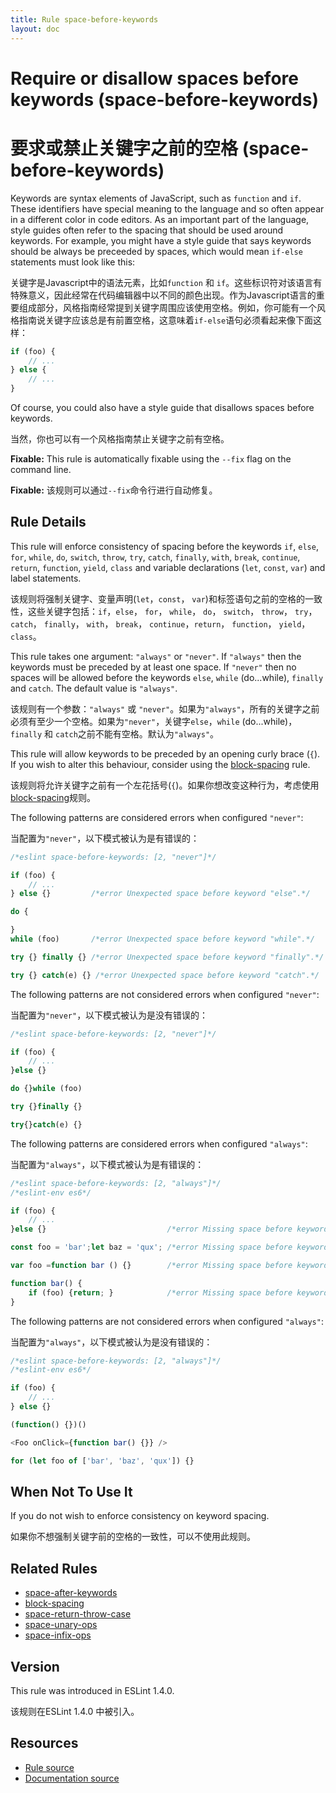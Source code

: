 ```yaml
---
title: Rule space-before-keywords
layout: doc
---
```

<!-- Note: No pull requests accepted for this file. See README.md in the root directory for details. -->
# Require or disallow spaces before keywords (space-before-keywords)

# 要求或禁止关键字之前的空格 (space-before-keywords)

Keywords are syntax elements of JavaScript, such as `function` and `if`. These identifiers have special meaning to the language and so often appear in a different color in code editors. As an important part of the language, style guides often refer to the spacing that should be used around keywords. For example, you might have a style guide that says keywords should be always be preceeded by spaces, which would mean `if-else` statements must look like this:

关键字是Javascript中的语法元素，比如`function` 和 `if`。这些标识符对该语言有特殊意义，因此经常在代码编辑器中以不同的颜色出现。作为Javascript语言的重要组成部分，风格指南经常提到关键字周围应该使用空格。例如，你可能有一个风格指南说关键字应该总是有前置空格，这意味着`if-else`语句必须看起来像下面这样：

```js
if (foo) {
    // ...
} else {
    // ...
}
```

Of course, you could also have a style guide that disallows spaces before keywords.

当然，你也可以有一个风格指南禁止关键字之前有空格。

**Fixable:** This rule is automatically fixable using the `--fix` flag on the command line.

**Fixable:** 该规则可以通过`--fix`命令行进行自动修复。

## Rule Details

This rule will enforce consistency of spacing before the keywords `if`, `else`, `for`,
`while`, `do`, `switch`, `throw`, `try`, `catch`, `finally`, `with`, `break`, `continue`,
`return`, `function`, `yield`, `class` and variable declarations (`let`, `const`, `var`)
and label statements.

该规则将强制关键字、变量声明(`let`，`const`， `var`)和标签语句之前的空格的一致性，这些关键字包括：`if`，`else`， `for`， `while`， `do`， `switch`， `throw`， `try`， `catch`， `finally`， `with`， `break`， `continue`，`return`， `function`， `yield`， `class`。

This rule takes one argument: `"always"` or `"never"`. If `"always"` then the keywords
must be preceded by at least one space. If `"never"` then no spaces will be allowed before
the keywords `else`, `while` (do...while), `finally` and `catch`. The default value is `"always"`.

该规则有一个参数：`"always"` 或 `"never"`。如果为`"always"`，所有的关键字之前必须有至少一个空格。如果为`"never"`，关键字`else`，`while` (do...while)，`finally` 和 `catch`之前不能有空格。默认为`"always"`。

This rule will allow keywords to be preceded by an opening curly brace (`{`). If you wish to alter
this behaviour, consider using the [block-spacing](block-spacing) rule.

该规则将允许关键字之前有一个左花括号(`{`)。如果你想改变这种行为，考虑使用 [block-spacing](block-spacing)规则。

The following patterns are considered errors when configured `"never"`:

当配置为`"never"`，以下模式被认为是有错误的：

```js
/*eslint space-before-keywords: [2, "never"]*/

if (foo) {
    // ...
} else {}         /*error Unexpected space before keyword "else".*/

do {

}
while (foo)       /*error Unexpected space before keyword "while".*/

try {} finally {} /*error Unexpected space before keyword "finally".*/

try {} catch(e) {} /*error Unexpected space before keyword "catch".*/
```

The following patterns are not considered errors when configured `"never"`:

当配置为`"never"`，以下模式被认为是没有错误的：

```js
/*eslint space-before-keywords: [2, "never"]*/

if (foo) {
    // ...
}else {}

do {}while (foo)

try {}finally {}

try{}catch(e) {}
```

The following patterns are considered errors when configured `"always"`:

当配置为`"always"`，以下模式被认为是有错误的：

```js
/*eslint space-before-keywords: [2, "always"]*/
/*eslint-env es6*/

if (foo) {
    // ...
}else {}                           /*error Missing space before keyword "else".*/

const foo = 'bar';let baz = 'qux'; /*error Missing space before keyword "let".*/

var foo =function bar () {}        /*error Missing space before keyword "function".*/

function bar() {
    if (foo) {return; }            /*error Missing space before keyword "return".*/
}
```

The following patterns are not considered errors when configured `"always"`:

当配置为`"always"`，以下模式被认为是没有错误的：

```js
/*eslint space-before-keywords: [2, "always"]*/
/*eslint-env es6*/

if (foo) {
    // ...
} else {}

(function() {})()

<Foo onClick={function bar() {}} />

for (let foo of ['bar', 'baz', 'qux']) {}
```

## When Not To Use It

If you do not wish to enforce consistency on keyword spacing.

如果你不想强制关键字前的空格的一致性，可以不使用此规则。

## Related Rules

* [space-after-keywords](space-after-keywords)
* [block-spacing](block-spacing)
* [space-return-throw-case](space-return-throw-case)
* [space-unary-ops](space-unary-ops)
* [space-infix-ops](space-infix-ops)

## Version

This rule was introduced in ESLint 1.4.0.

该规则在ESLint 1.4.0 中被引入。

## Resources

* [Rule source](https://github.com/eslint/eslint/tree/master/lib/rules/space-before-keywords.js)
* [Documentation source](https://github.com/eslint/eslint/tree/master/docs/rules/space-before-keywords.md)
